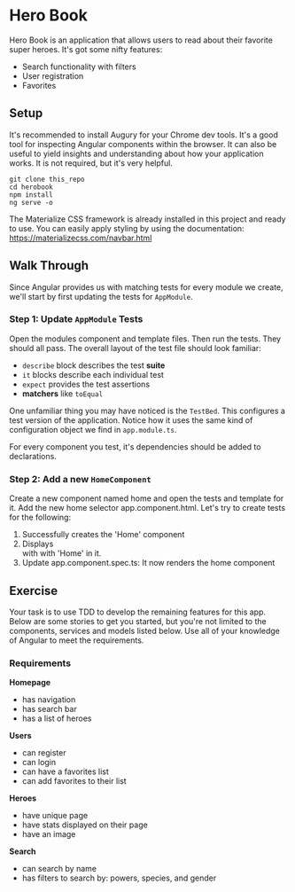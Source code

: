 # Hero Book

Hero Book is an application that allows users to read about their favorite super heroes. It's got some nifty features:

* Search functionality with filters
* User registration
* Favorites

## Setup
It's recommended to install Augury for your Chrome dev tools. It's a good tool for inspecting Angular components within the browser. It can also be useful to yield insights and understanding about how your application works. It is not required, but it's very helpful.

``` 
git clone this_repo
cd herobook
npm install
ng serve -o
```

The Materialize CSS framework is already installed in this project and ready to use. You can easily apply styling by using the documentation: https://materializecss.com/navbar.html

## Walk Through

Since Angular provides us with matching tests for every module we create, we'll start by first updating the tests for `AppModule`.

### Step 1: Update `AppModule` Tests

Open the modules component and template files. Then run the tests. They should all pass. The overall layout of the test file should look familiar:

- `describe` block describes the test **suite**
- `it` blocks describe each individual test
- `expect` provides the test assertions 
- **matchers** like `toEqual`

One unfamiliar thing you may have noticed is the `TestBed`. This configures a test version of the application. Notice how it uses the same kind of configuration object we find in `app.module.ts`.

For every component you test, it's dependencies should be added to declarations.


### Step 2: Add a new `HomeComponent`

Create a new component named home and open the tests and template for it. Add the new home selector app.component.html. Let's try to create tests for the following:

1. Successfully creates the 'Home' component
2. Displays <nav> with with 'Home' in it.
3. Update app.component.spec.ts: It now renders the home component

## Exercise

Your task is to use TDD to develop the remaining features for this app. Below are some stories to get you started, but you're not limited to the components, services and models listed below. Use all of your knowledge of Angular to meet the requirements.


### Requirements

**Homepage**
- has navigation
- has search bar
- has a list of heroes

**Users**
- can register
- can login
- can have a favorites list
- can add favorites to their list

**Heroes**
- have unique page
- have stats displayed on their page
- have an image

**Search**
- can search by name
- has filters to search by: powers, species, and gender

